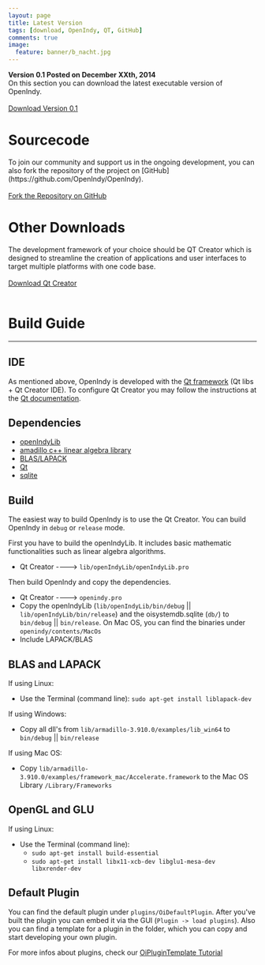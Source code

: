 ```yaml
---
layout: page
title: Latest Version
tags: [download, OpenIndy, QT, GitHub]
comments: true
image:
  feature: banner/b_nacht.jpg
---
```

<b>Version 0.1 Posted on December XXth, 2014</b>
<br>On this section you can download the latest executable version of OpenIndy.
<br><br>
<a markdown="0" href="" class="btn btn-success">Download Version 0.1</a>
<h1>Sourcecode</h1>
To join our community and support us in the ongoing development, you can also fork the repository of the project on [GitHub](https://github.com/OpenIndy/OpenIndy).
<br><br>
<a markdown="0" href="https://github.com/OpenIndy/OpenIndy" class="btn btn-info">Fork the Repository on GitHub</a>
<h1>Other Downloads</h1>
The development framework of your choice should be QT Creator which is designed to streamline the creation of applications and user interfaces to target multiple platforms with one code base.
<br><br>
<a markdown="0" href="http://qt-project.org/downloads" class="btn btn-info">Download Qt Creator</a>
<br><br>

Build Guide
====

----

IDE
----
As mentioned above, OpenIndy is developed with the [Qt framework](http://qt-project.org/downloads) (Qt libs + Qt Creator IDE).
To configure Qt Creator you may follow the instructions at the [Qt documentation](http://qt-project.org/doc/qtcreator-3.0/creator-configuring.html).

Dependencies
------------

- [openIndyLib](https://github.com/OpenIndy/OpenIndy/wiki/openIndy-lib-(linear-algebra))
- [amadillo c++ linear algebra library](http://arma.sourceforge.net)
- [BLAS/LAPACK](http://www.netlib.org/lapack/)
- [Qt](http://qt-project.org)
- [sqlite](https://sqlite.org)

Build
-----
The easiest way to build OpenIndy is to use the Qt Creator. You can build OpenIndy in `debug` or `release` mode.  

First you have to build the openIndyLib. It includes basic mathematic functionalities such as linear algebra algorithms.

* Qt Creator ----> `lib/openIndyLib/openIndyLib.pro`

Then build OpenIndy and copy the dependencies. 

* Qt Creator ----> `openindy.pro`
* Copy the openIndyLib (`lib/openIndyLib/bin/debug` || `lib/openIndyLib/bin/release`) 
and the oisystemdb.sqlite (`db/`) to `bin/debug` || `bin/release`. 
On Mac OS, you can find the binaries under `openindy/contents/MacOs`
* Include LAPACK/BLAS


BLAS and LAPACK
----------------

If using Linux:

* Use the Terminal (command line): `sudo apt-get install liblapack-dev`

If using Windows:

* Copy all dll's from `lib/armadillo-3.910.0/examples/lib_win64` 
to `bin/debug` || `bin/release`

If using Mac OS:

* Copy `lib/armadillo-3.910.0/examples/framework_mac/Accelerate.framework` to the Mac OS Library `/Library/Frameworks`

OpenGL and GLU
----------------

If using Linux:

* Use the Terminal (command line): 
    * `sudo apt-get install build-essential`
    * `sudo apt-get install libx11-xcb-dev libglu1-mesa-dev libxrender-dev`
     

Default Plugin
---------------
You can find the default plugin under `plugins/OiDefaultPlugin`. After you've built the plugin you can embed it via the GUI (`Plugin -> load plugins`). Also you can find a template for a plugin in the folder, which you can copy and start developing your own plugin.

For more infos about plugins, check our [OiPluginTemplate Tutorial](/documentation/plugins.html)


